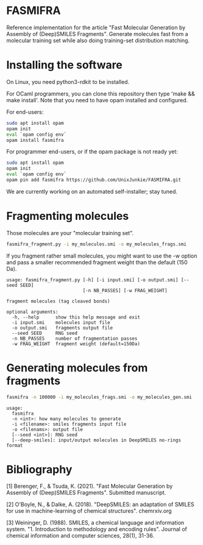 # FASMIFRA

Reference implementation for the article
"Fast Molecular Generation by Assembly of (Deep)SMILES Fragments".
Generate molecules fast from a molecular training set while also
doing training-set distribution matching.

# Installing the software

On Linux, you need python3-rdkit to be installed.

For OCaml programmers, you can clone this repository
then type 'make && make install'.
Note that you need to have opam installed and configured.

For end-users:
```bash
sudo apt install opam
opam init
eval `opam config env`
opam install fasmifra
```

For programmer end-users, or if the opam package is not ready yet:
```bash
sudo apt install opam
opam init
eval `opam config env`
opam pin add fasmifra https://github.com/UnixJunkie/FASMIFRA.git
```

We are currently working on an automated self-installer; stay tuned.

# Fragmenting molecules

Those molecules are your "molecular training set".

```bash
fasmifra_fragment.py -i my_molecules.smi -o my_molecules_frags.smi
```

If you fragment rather small molecules, you might want to use the -w option
and pass a smaller recommended fragment weight than the default (150 Da).

```
usage: fasmifra_fragment.py [-h] [-i input.smi] [-o output.smi] [--seed SEED]
                            [-n NB_PASSES] [-w FRAG_WEIGHT]

fragment molecules (tag cleaved bonds)

optional arguments:
  -h, --help      show this help message and exit
  -i input.smi    molecules input file
  -o output.smi   fragments output file
  --seed SEED     RNG seed
  -n NB_PASSES    number of fragmentation passes
  -w FRAG_WEIGHT  fragment weight (default=150Da)
```

# Generating molecules from fragments

```bash
fasmifra -n 100000 -i my_molecules_frags.smi -o my_molecules_gen.smi
```

```
usage:
  fasmifra
  -n <int>: how many molecules to generate
  -i <filename>: smiles fragments input file
  -o <filenams>: output file
  [--seed <int>]: RNG seed
  [--deep-smiles]: input/output molecules in DeepSMILES no-rings format
```

# Bibliography

[1] Berenger, F., & Tsuda, K. (2021).
"Fast Molecular Generation by Assembly of (Deep)SMILES Fragments".
Submitted manuscript.

[2] O'Boyle, N., & Dalke, A. (2018).
"DeepSMILES: an adaptation of SMILES for use in machine-learning of chemical structures".
chemrxiv.org

[3] Weininger, D. (1988). SMILES, a chemical language and information system.
"1. Introduction to methodology and encoding rules".
Journal of chemical information and computer sciences, 28(1), 31-36.
